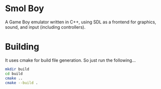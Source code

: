 # Smol Boy
A Game Boy emulator written in C++, using SDL as a frontend for graphics, sound, and input (including controllers).

# Building
It uses cmake for build file generation.
So just run the following...
```bash
mkdir build
cd build
cmake ..
cmake --build .
```